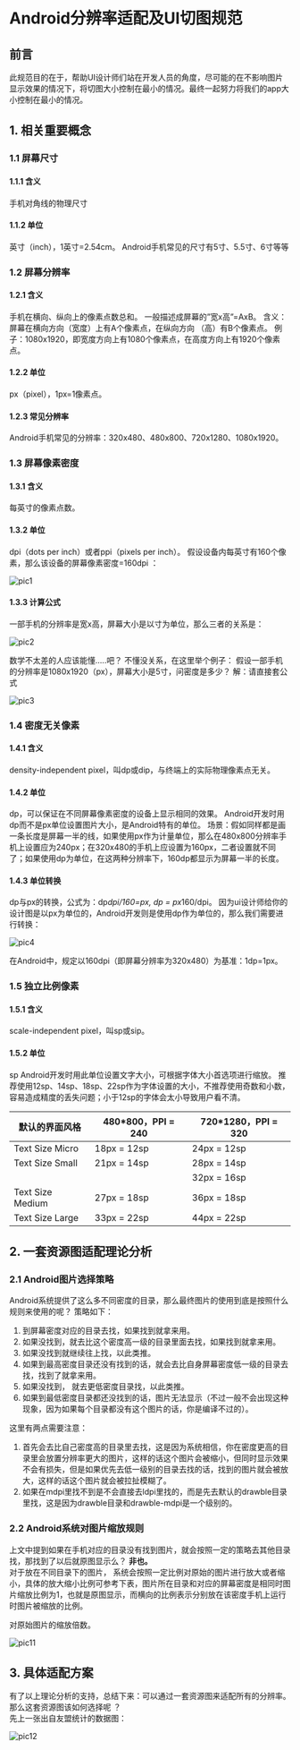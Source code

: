 # Android分辨率适配及UI切图规范

## 前言
此规范目的在于，帮助UI设计师们站在开发人员的角度，尽可能的在不影响图片显示效果的情况下，将切图大小控制在最小的情况。最终一起努力将我们的app大小控制在最小的情况。
        
## 1.  相关重要概念
### 1.1  屏幕尺寸
#### 1.1.1 含义
手机对角线的物理尺寸

#### 1.1.2 单位
英寸（inch），1英寸=2.54cm。
Android手机常见的尺寸有5寸、5.5寸、6寸等等

### 1.2  屏幕分辨率
#### 1.2.1 含义
手机在横向、纵向上的像素点数总和。
一般描述成屏幕的”宽x高”=AxB。
含义：屏幕在横向方向（宽度）上有A个像素点，在纵向方向 （高）有B个像素点。
例子：1080x1920，即宽度方向上有1080个像素点，在高度方向上有1920个像素点。

#### 1.2.2 单位
px（pixel），1px=1像素点。

#### 1.2.3  常见分辨率
Android手机常见的分辨率：320x480、480x800、720x1280、1080x1920。

### 1.3  屏幕像素密度
#### 1.3.1 含义
每英寸的像素点数。

#### 1.3.2 单位
dpi（dots per inch）或者ppi（pixels per inch）。
假设设备内每英寸有160个像素，那么该设备的屏幕像素密度=160dpi ：

![pic1](pictures/pic1.png)

#### 1.3.3 计算公式
一部手机的分辨率是宽x高，屏幕大小是以寸为单位，那么三者的关系是：

![pic2](pictures/pic2.png)

数学不太差的人应该能懂…..吧？
不懂没关系，在这里举个例子：
假设一部手机的分辨率是1080x1920（px），屏幕大小是5寸，问密度是多少？
解：请直接套公式

![pic3](pictures/pic3.png)

### 1.4  密度无关像素
#### 1.4.1 含义
density-independent pixel，叫dp或dip，与终端上的实际物理像素点无关。

#### 1.4.2 单位
dp，可以保证在不同屏幕像素密度的设备上显示相同的效果。
Android开发时用dp而不是px单位设置图片大小，是Android特有的单位。
场景：假如同样都是画一条长度是屏幕一半的线，如果使用px作为计量单位，那么在480x800分辨率手机上设置应为240px；在320x480的手机上应设置为160px，二者设置就不同了；如果使用dp为单位，在这两种分辨率下，160dp都显示为屏幕一半的长度。

#### 1.4.3 单位转换
dp与px的转换，公式为：dp*dpi/160=px, dp = px*160/dpi。
因为ui设计师给你的设计图是以px为单位的，Android开发则是使用dp作为单位的，那么我们需要进行转换：

![pic4](pictures/pic4.png)

在Android中，规定以160dpi（即屏幕分辨率为320x480）为基准：1dp=1px。

### 1.5  独立比例像素
#### 1.5.1 含义
scale-independent pixel，叫sp或sip。

#### 1.5.2 单位
sp
Android开发时用此单位设置文字大小，可根据字体大小首选项进行缩放。
推荐使用12sp、14sp、18sp、22sp作为字体设置的大小，不推荐使用奇数和小数，容易造成精度的丢失问题；小于12sp的字体会太小导致用户看不清。

|    默认的界面风格      |     480*800，PPI = 240     |     720*1280，PPI = 320      |
|       -----------      |     ------------------     |      ---------------         |
|    Text Size Micro     |     18px = 12sp            |      24px = 12sp             |
|    Text Size Small     |     21px = 14sp            |     28px = 14sp              |
|                        |                            |     32px = 16sp              |
|    Text Size Medium    |     27px = 18sp            |     36px = 18sp              |
|    Text Size Large     |     33px = 22sp            |     44px = 22sp              |



## 2. 一套资源图适配理论分析
### 2.1 Android图片选择策略
Android系统提供了这么多不同密度的目录，那么最终图片的使用到底是按照什么规则来使用的呢？
策略如下：
1. 到屏幕密度对应的目录去找，如果找到就拿来用。
2. 如果没找到，就去比这个密度高一级的目录里面去找，如果找到就拿来用。
3. 如果没找到就继续往上找，以此类推。
4. 如果到最高密度目录还没有找到的话，就会去比自身屏幕密度低一级的目录去找，找到了就拿来用。
5. 如果没找到， 就去更低密度目录找，以此类推。
6. 如果到最低密度目录都还没找到的话，图片无法显示（不过一般不会出现这种现象，因为如果每个目录都没有这个图片的话，你是编译不过的）。

这里有两点需要注意：
1. 首先会去比自己密度高的目录里去找，这是因为系统相信，你在密度更高的目录里会放置分辨率更大的图片，这样的话这个图片会被缩小，但同时显示效果不会有损失，但是如果优先去低一级别的目录去找的话，找到的图片就会被放大，这样的话这个图片就会被拉扯模糊了。
2. 如果在mdpi里找不到是不会直接去ldpi里找的，而是先去默认的drawble目录里找，这是因为drawble目录和drawble-mdpi是一个级别的。

### 2.2 Android系统对图片缩放规则
上文中提到如果在手机对应的目录没有找到图片，就会按照一定的策略去其他目录找，那找到了以后就原图显示么？ **非也。**          
对于放在不同目录下的图片， 系统会按照一定比例对原始的图片进行放大或者缩小，具体的放大缩小比例可参考下表，图片所在目录和对应的屏幕密度是相同时图片缩放比例为1，也就是原图显示，而横向的比例表示分别放在该密度手机上运行时图片被缩放的比例。

对原始图片的缩放倍数。          

![pic11](pictures/pic11.png)

## 3. 具体适配方案
有了以上理论分析的支持，总结下来：可以通过一套资源图来适配所有的分辨率。那么这套资源图该如何选择呢 ？          
先上一张出自友盟统计的数据图：      

![pic12](pictures/pic12.png)

